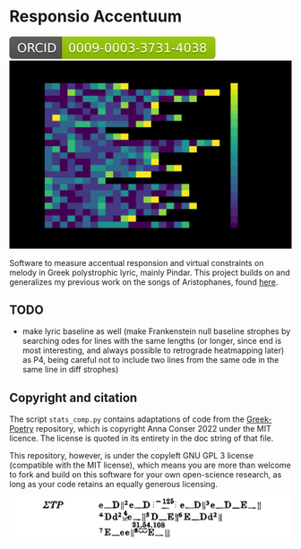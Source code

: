 # Responsio Accentuum 
[![ORCID](media/orcid-badge.svg)](https://orcid.org/0009-0003-3731-4038)
![](baseline_prose_py04.gif)

Software to measure accentual responsion and virtual constraints on melody in Greek polystrophic lyric, mainly Pindar. This project builds on and generalizes my previous work on the songs of Aristophanes, found [here](https://github.com/Urdatorn/aristophanis-cantica).

## TODO 

- make lyric baseline as well (make Frankenstein null baseline strophes by searching odes for lines with the same lengths (or longer, since end is most interesting, and always possible to retrograde heatmapping later) as P4, being careful not to include two lines from the same ode in the same line in diff strophes)

## Copyright and citation

The script `stats_comp.py` contains adaptations of code from the [Greek-Poetry](https://github.com/aconser/Greek-Poetry) repository, which is copyright Anna Conser 2022 under the MIT licence. The license is quoted in its entirety in the doc string of that file.

This repository, however, is under the copyleft GNU GPL 3 license (compatible with the MIT license), which means you are more than welcome to fork and build on this software for your own open-science research, as long as your code retains an equally generous licensing.

![](media/snell-fourth-pythian.png)